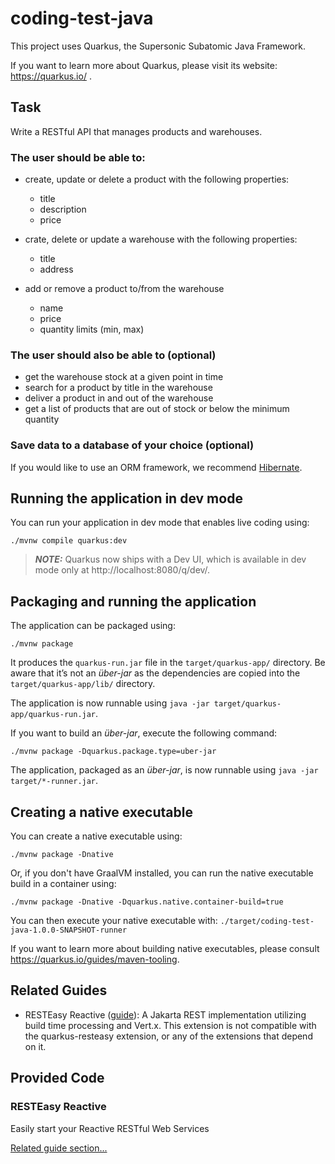# coding-test-java

This project uses Quarkus, the Supersonic Subatomic Java Framework.

If you want to learn more about Quarkus, please visit its website: https://quarkus.io/ .

## Task

Write a RESTful API that manages products and warehouses.

### The user should be able to:
- create, update or delete a product with the following properties:
  - title
  - description
  - price

- crate, delete or update a warehouse with the following properties:
  - title
  - address

- add or remove a product to/from the warehouse
  - name
  - price
  - quantity limits (min, max)

### The user should also be able to (optional)
- get the warehouse stock at a given point in time
- search for a product by title in the warehouse
- deliver a product in and out of the warehouse
- get a list of products that are out of stock or below the minimum quantity

### Save data to a database of your choice (optional)
If you would like to use an ORM framework, we recommend [Hibernate](https://quarkus.io/guides/hibernate-orm).

## Running the application in dev mode

You can run your application in dev mode that enables live coding using:
```shell script
./mvnw compile quarkus:dev
```

> **_NOTE:_**  Quarkus now ships with a Dev UI, which is available in dev mode only at http://localhost:8080/q/dev/.

## Packaging and running the application

The application can be packaged using:
```shell script
./mvnw package
```
It produces the `quarkus-run.jar` file in the `target/quarkus-app/` directory.
Be aware that it’s not an _über-jar_ as the dependencies are copied into the `target/quarkus-app/lib/` directory.

The application is now runnable using `java -jar target/quarkus-app/quarkus-run.jar`.

If you want to build an _über-jar_, execute the following command:
```shell script
./mvnw package -Dquarkus.package.type=uber-jar
```

The application, packaged as an _über-jar_, is now runnable using `java -jar target/*-runner.jar`.

## Creating a native executable

You can create a native executable using: 
```shell script
./mvnw package -Dnative
```

Or, if you don't have GraalVM installed, you can run the native executable build in a container using: 
```shell script
./mvnw package -Dnative -Dquarkus.native.container-build=true
```

You can then execute your native executable with: `./target/coding-test-java-1.0.0-SNAPSHOT-runner`

If you want to learn more about building native executables, please consult https://quarkus.io/guides/maven-tooling.

## Related Guides

- RESTEasy Reactive ([guide](https://quarkus.io/guides/resteasy-reactive)): A Jakarta REST implementation utilizing build time processing and Vert.x. This extension is not compatible with the quarkus-resteasy extension, or any of the extensions that depend on it.

## Provided Code

### RESTEasy Reactive

Easily start your Reactive RESTful Web Services

[Related guide section...](https://quarkus.io/guides/getting-started-reactive#reactive-jax-rs-resources)
